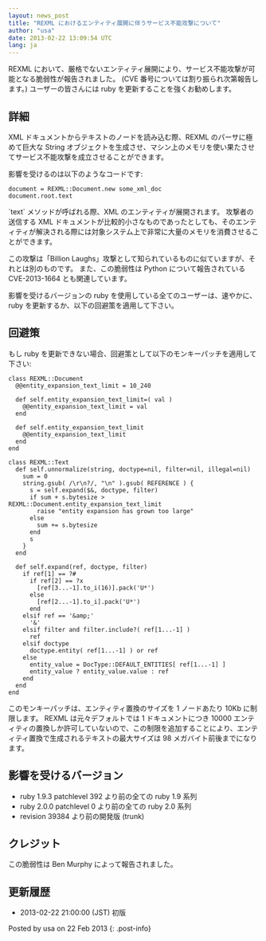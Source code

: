 ```yaml
---
layout: news_post
title: "REXML におけるエンティティ展開に伴うサービス不能攻撃について"
author: "usa"
date: 2013-02-22 13:09:54 UTC
lang: ja
---
```


REXML において、厳格でないエンティティ展開により、サービス不能攻撃が可能となる脆弱性が報告されました。 (CVE
番号については割り振られ次第報告します。) ユーザーの皆さんには ruby を更新することを強くお勧めします。

## 詳細

XML ドキュメントからテキストのノードを読み込む際、REXML のパーサに極めて巨大な String
オブジェクトを生成させ、マシン上のメモリを使い果たさせてサービス不能攻撃を成立させることができます。

影響を受けるのは以下のようなコードです:

    document = REXML::Document.new some_xml_doc
    document.root.text

\`text\` メソッドが呼ばれる際、XML のエンティティが展開されます。 攻撃者の送信する XML
ドキュメントが比較的小さなものであったとしても、そのエンティティが解決される際には対象システム上で非常に大量のメモリを消費させることができます。

この攻撃は「Billion Laughs」攻撃として知られているものに似ていますが、それとは別のものです。 また、この脆弱性は Python
について報告されている CVE-2013-1664 とも関連しています。

影響を受けるバージョンの ruby を使用している全てのユーザーは、速やかに、ruby を更新するか、以下の回避策を適用して下さい。

## 回避策

もし ruby を更新できない場合、回避策として以下のモンキーパッチを適用して下さい:

    class REXML::Document
      @@entity_expansion_text_limit = 10_240

      def self.entity_expansion_text_limit=( val )
        @@entity_expansion_text_limit = val
      end

      def self.entity_expansion_text_limit
        @@entity_expansion_text_limit
      end
    end

    class REXML::Text
      def self.unnormalize(string, doctype=nil, filter=nil, illegal=nil)
        sum = 0
        string.gsub( /\r\n?/, "\n" ).gsub( REFERENCE ) {
          s = self.expand($&, doctype, filter)
          if sum + s.bytesize > REXML::Document.entity_expansion_text_limit
            raise "entity expansion has grown too large"
          else
            sum += s.bytesize
          end
          s
        }
      end

      def self.expand(ref, doctype, filter)
        if ref[1] == ?#
          if ref[2] == ?x
            [ref[3...-1].to_i(16)].pack('U*')
          else
            [ref[2...-1].to_i].pack('U*')
          end
        elsif ref == '&amp;'
          '&'
        elsif filter and filter.include?( ref[1...-1] )
          ref
        elsif doctype
          doctype.entity( ref[1...-1] ) or ref
        else
          entity_value = DocType::DEFAULT_ENTITIES[ ref[1...-1] ]
          entity_value ? entity_value.value : ref
        end
      end
    end

このモンキーパッチは、エンティティ置換のサイズを 1 ノードあたり 10Kb に制限します。 REXML は元々デフォルトでは 1
ドキュメントにつき 10000
エンティティの置換しか許可していないので、この制限を追加することにより、エンティティ置換で生成されるテキストの最大サイズは 98
メガバイト前後までになります。

## 影響を受けるバージョン

* ruby 1.9.3 patchlevel 392 より前の全ての ruby 1.9 系列
* ruby 2.0.0 patchlevel 0 より前の全ての ruby 2.0 系列
* revision 39384 より前の開発版 (trunk)

## クレジット

この脆弱性は Ben Murphy によって報告されました。

## 更新履歴

* 2013-02-22 21:00:00 (JST) 初版

Posted by usa on 22 Feb 2013
{: .post-info}

